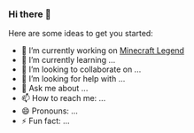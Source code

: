 ### Hi there 👋

Here are some ideas to get you started:

- 🔭 I’m currently working on <a href="https://www.w3schools.com">Minecraft Legend</a>
- 🌱 I’m currently learning ...
- 👯 I’m looking to collaborate on ...
- 🤔 I’m looking for help with ...
- 💬 Ask me about ...
- 📫 How to reach me: ...
- 😄 Pronouns: ...
- ⚡ Fun fact: ...
